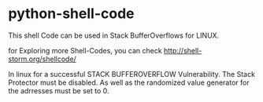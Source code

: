 # python-shell-code
This shell Code can be used in Stack BufferOverflows for LINUX.


for Exploring more Shell-Codes, you can check http://shell-storm.org/shellcode/

In linux for a successful STACK BUFFEROVERFLOW Vulnerability.
The Stack Protector must be disabled.
As well as the randomized value generator for the adrresses must be set to 0.

